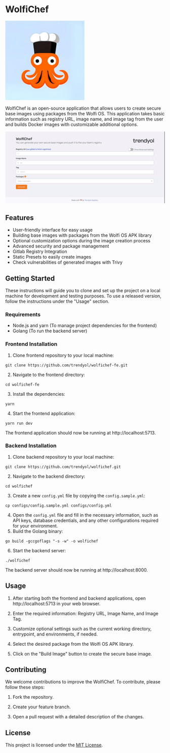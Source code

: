# WolfiChef

<img src="assets/logo.jpg" width="250" height="250" alt="WolfiChef">

WolfiChef is an open-source application that allows users to create secure base images using packages from the Wolfi OS. This application takes basic information such as registry URL, image name, and image tag from the user and builds Docker images with customizable additional options.

![Screenshot](assets/screenshot.gif)

## Features

- User-friendly interface for easy usage
- Building base images with packages from the Wolfi OS APK library
- Optional customization options during the image creation process
- Advanced security and package management
- Gitlab Registry Integration
- Static Presets to easily create images
- Check vulnerabilities of generated images with Trivy

## Getting Started

These instructions will guide you to clone and set up the project on a local machine for development and testing purposes. To use a released version, follow the instructions under the "Usage" section.

### Requirements

- Node.js and yarn (To manage project dependencies for the frontend)
- Golang (To run the backend server)

### Frontend Installation

1. Clone frontend repository to your local machine:
```shell
git clone https://github.com/trendyol/wolfichef-fe.git
```
2. Navigate to the frontend directory:
```shell
cd wolfichef-fe
```
3. Install the dependencies:
```shell
yarn 
```
4. Start the frontend application:
```shell
yarn run dev
```
The frontend application should now be running at http://localhost:5713.

### Backend Installation

1. Clone backend repository to your local machine:
```shell
git clone https://github.com/trendyol/wolfichef.git
```
2. Navigate to the backend directory:
```shell
cd wolfichef
```
3. Create a new `config.yml` file by copying the `config.sample.yml`:
```shell
cp configs/config.sample.yml configs/config.yml 
```
4. Open the `config.yml` file and fill in the necessary information, such as API keys, database credentials, and any other configurations required for your environment.
5. Build the Golang binary:
```shell
go build -gccgoflags "-s -w" -o wolfichef
```
6. Start the backend server:
```shell
./wolfichef
```

The backend server should now be running at http://localhost:8000.

## Usage

1. After starting both the frontend and backend applications, open http://localhost:5713 in your web browser.

2. Enter the required information: Registry URL, Image Name, and Image Tag.

3. Customize optional settings such as the current working directory, entrypoint, and environments, if needed.

4. Select the desired package from the Wolfi OS APK library.

5. Click on the "Build Image" button to create the secure base image.

## Contributing

We welcome contributions to improve the WolfiChef. To contribute, please follow these steps:

1. Fork the repository.

2. Create your feature branch.

3. Open a pull request with a detailed description of the changes.

## License

This project is licensed under the [MIT License](LICENSE).